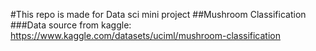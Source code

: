 #This repo is made for Data sci mini project
##Mushroom Classification
###Data source from kaggle: https://www.kaggle.com/datasets/uciml/mushroom-classification
